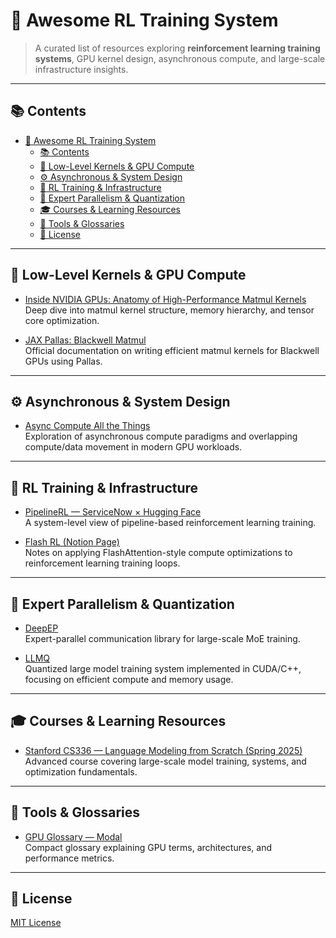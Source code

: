 # 🧠 Awesome RL Training System

> A curated list of resources exploring **reinforcement learning training systems**, GPU kernel design, asynchronous compute, and large-scale infrastructure insights.

---

## 📚 Contents
- [🧠 Awesome RL Training System](#-awesome-rl-training-system)
  - [📚 Contents](#-contents)
  - [🧮 Low-Level Kernels \& GPU Compute](#-low-level-kernels--gpu-compute)
  - [⚙️ Asynchronous \& System Design](#️-asynchronous--system-design)
  - [🧱 RL Training \& Infrastructure](#-rl-training--infrastructure)
  - [🧩 Expert Parallelism \& Quantization](#-expert-parallelism--quantization)
  - [🎓 Courses \& Learning Resources](#-courses--learning-resources)
  - [🧰 Tools \& Glossaries](#-tools--glossaries)
  - [📜 License](#-license)

---

## 🧮 Low-Level Kernels & GPU Compute

- [Inside NVIDIA GPUs: Anatomy of High-Performance Matmul Kernels](https://www.aleksagordic.com/blog/matmul)  
  Deep dive into matmul kernel structure, memory hierarchy, and tensor core optimization.

- [JAX Pallas: Blackwell Matmul](https://docs.jax.dev/en/latest/pallas/gpu/blackwell_matmul.html)  
  Official documentation on writing efficient matmul kernels for Blackwell GPUs using Pallas.

---

## ⚙️ Asynchronous & System Design

- [Async Compute All the Things](https://interplayoflight.wordpress.com/2025/05/27/async-compute-all-the-things/)  
  Exploration of asynchronous compute paradigms and overlapping compute/data movement in modern GPU workloads.

---

## 🧱 RL Training & Infrastructure

- [PipelineRL — ServiceNow × Hugging Face](https://huggingface.co/blog/ServiceNow/pipelinerl)  
  A system-level view of pipeline-based reinforcement learning training.

- [Flash RL (Notion Page)](https://fengyao.notion.site/flash-rl)  
  Notes on applying FlashAttention-style compute optimizations to reinforcement learning training loops.

---

## 🧩 Expert Parallelism & Quantization

- [DeepEP](https://github.com/deepseek-ai/DeepEP)  
  Expert-parallel communication library for large-scale MoE training.

- [LLMQ](https://github.com/IST-DASLab/llmq/)  
  Quantized large model training system implemented in CUDA/C++, focusing on efficient compute and memory usage.

---

## 🎓 Courses & Learning Resources

- [Stanford CS336 — Language Modeling from Scratch (Spring 2025)](https://stanford-cs336.github.io/spring2025/)  
  Advanced course covering large-scale model training, systems, and optimization fundamentals.

---

## 🧰 Tools & Glossaries

- [GPU Glossary — Modal](https://modal.com/gpu-glossary)  
  Compact glossary explaining GPU terms, architectures, and performance metrics.

---

## 📜 License

[MIT License](LICENSE)
